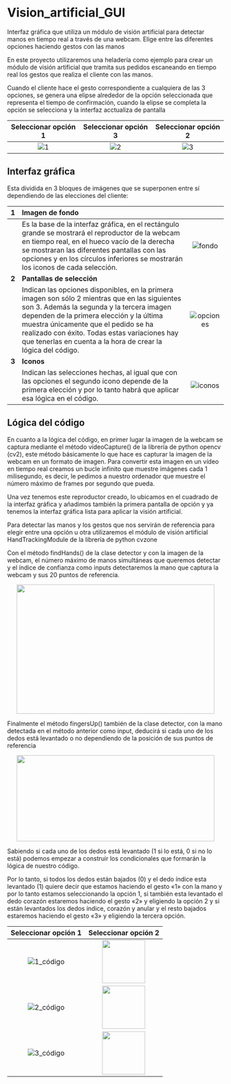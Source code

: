 # Vision_artificial_GUI

Interfaz gráfica que utiliza un módulo de visión artificial para detectar manos en tiempo real a través de una webcam. Elige entre las diferentes opciones haciendo gestos con las manos

En este proyecto utilizaremos una heladería como ejemplo para crear un módulo de visión artificial que tramita sus pedidos escaneando en tiempo real los gestos que realiza el cliente con las manos. 

Cuando el cliente hace el gesto correspondiente a cualquiera de las 3 opciones, se genera una elipse alrededor de la opción seleccionada que representa el tiempo de confirmación, cuando la elipse se completa la opción se selecciona y la interfaz acctualiza de pantalla


|Seleccionar opción 1|Seleccionar opción 3|Seleccionar opción 2|
|:-:|:-:|:-:|
|![1](https://user-images.githubusercontent.com/110389988/208942986-de25bd39-d359-4a23-9de7-ec9817d74ae0.jpg)|![2](https://user-images.githubusercontent.com/110389988/208947377-623e692f-b42a-4707-90db-5b5ccb952883.jpg)|![3](https://user-images.githubusercontent.com/110389988/208947492-e1441fab-5615-4efe-9c72-8ca6b2a93c81.jpg)|

## Interfaz gráfica

Esta dividida en 3 bloques de imágenes que se superponen entre sí dependiendo de las elecciones del cliente:

|**1**| **Imagen de fondo** ||
|-|:-|:-:|
||Es la base de la interfaz gráfica, en el rectángulo grande se mostrará el reproductor de la webcam en tiempo real, en el hueco vacío de la derecha se mostraran las diferentes pantallas con las opciones y en los círculos inferiores se mostrarán los iconos de cada selección.|![fondo](https://user-images.githubusercontent.com/110389988/208949976-cd94fb0b-7165-44db-91c3-d0e642a3e7e4.png)|
|**2**| **Pantallas de selección** ||
|| Indican las opciones disponibles, en la primera imagen son sólo 2 mientras que en las siguientes son 3. Además la segunda y la tercera imagen dependen de la primera elección y la última muestra únicamente que el pedido se ha realizado con éxito. Todas estas variaciones hay que tenerlas en cuenta a la hora de crear la lógica del código.|![opciones](https://user-images.githubusercontent.com/110389988/208950867-2b4c5fb4-037f-4a77-8fae-23c8e4fcef6e.png)|
|**3**|**Iconos**| |
||Indican las selecciones hechas, al igual que con las opciones el segundo icono depende de la primera elección y por lo tanto habrá que aplicar esa lógica en el código.|![iconos](https://user-images.githubusercontent.com/110389988/208953482-d472cde4-f8c4-4f6e-a112-093322794e84.png)|


## Lógica del código

En cuanto a la lógica del código, en primer lugar la imagen de la webcam se captura mediante el método videoCapture() de la librería de python opencv (cv2), este método básicamente lo que hace es capturar la imagen de la webcam en un formato de imagen. Para convertir esta imagen en un vídeo en tiempo real creamos un bucle infinito que muestre imágenes cada 1 milisegundo, es decir, le pedimos a nuestro ordenador que muestre el número máximo de frames por segundo que pueda. 

Una vez tenemos este reproductor creado, lo ubicamos en el cuadrado de la interfaz gráfica y añadimos también la primera pantalla de opción y ya tenemos la interfaz gráfica lista para aplicar la visión artificial.

Para detectar las manos y los gestos que nos servirán de referencia para elegir entre una opción u otra utilizaremos el módulo de visión artificial HandTrackingModule de la librería de python cvzone

Con el método findHands() de la clase detector y con la imagen de la webcam, el número máximo de manos simultáneas que queremos detectar y el índice de confianza como inputs detectaremos la mano que captura la webcam y sus 20 puntos de referencia. 

<p align="center">
  <img width="460" height="300" src="https://alejandromora.es/wp-content/uploads/2022/12/Mano.jpg/460/300">
</p>

Finalmente el método fingersUp() también de la clase detector, con la mano detectada en el método anterior como input, deducirá si cada uno de los dedos está levantado o no dependiendo de la posición de sus puntos de referencia

<p align="center">
  <img width="460" height="200" src="https://alejandromora.es/wp-content/uploads/2022/12/puntos-de-referencia.png/460/300">
</p>

Sabiendo si cada uno de los dedos está levantado (1 si lo está, 0 si no lo está) podemos empezar a construir los condicionales que formarán la lógica de nuestro código.

Por lo tanto, si todos los dedos están bajados (0) y el dedo índice esta levantado (1) quiere decir que estamos haciendo el gesto «1» con la mano y por lo tanto estamos seleccionando la opción 1, si también esta levantado el dedo corazón estaremos haciendo el gesto «2» y eligiendo la opción 2 y si están levantados los dedos índice, corazón y anular y el resto bajados estaremos haciendo el gesto «3» y eligiendo la tercera opción.

|Seleccionar opción 1|Seleccionar opción 2|
|:-:|:-:|
|![1_código](https://user-images.githubusercontent.com/110389988/208964586-d383a04a-6f5c-4f1b-9f49-749152e44859.png)|<img align="center" width="100" height="100" src="https://alejandromora.es/wp-content/uploads/2022/12/1.png/100/100">|
|![2_código](https://user-images.githubusercontent.com/110389988/208964788-1440b73e-66de-403c-b8e8-f2cdedbba740.png)|<img align="center" width="100" height="100" src="https://alejandromora.es/wp-content/uploads/2022/12/2.png/100/100">|
|![3_código](https://user-images.githubusercontent.com/110389988/208964801-3cd93492-7a53-4d92-a27a-10d3368c7dca.png)|<img align="center" width="100" height="100" src="https://alejandromora.es/wp-content/uploads/2022/12/istockphoto-1280587487-170667a-removebg-preview.png/100/100">|

